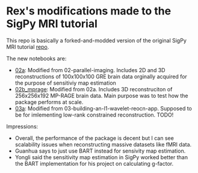 # Rex's modifications made to the SigPy MRI tutorial

This repo is basically a forked-and-modded version of the original SigPy MRI tutorial [repo](https://github.com/mikgroup/sigpy-mri-tutorial).

The new notebooks are:
- [02a](02a.ipynb): Modified from 02-parallel-imaging. Includes 2D and 3D reconstructions of 100x100x100 GRE brain data orginally acquired for the purpose of sensitiviy map estimation
- [02b_mprage](02b_mprage.ipynb): Modified from 02a. Includes 3D reconstruciton of 256x256x192 MP-RAGE brain data. Main purpose was to test how the package performs at scale.
- [03a](03a.ipynb): Modified from 03-building-an-l1-wavelet-reocn-app. Supposed to be for imlementing low-rank constrained reconstruction. TODO!

Impressions:
- Overall, the performance of the package is decent but I can see scalability issues when reconstructing massive datasets like fMRI data.
- Guanhua says to just use BART instead for sensivity map estimation.
- Yongli said the sensitivity map estimation in SigPy worked better than the BART implementation for his project on calculating g-factor.
